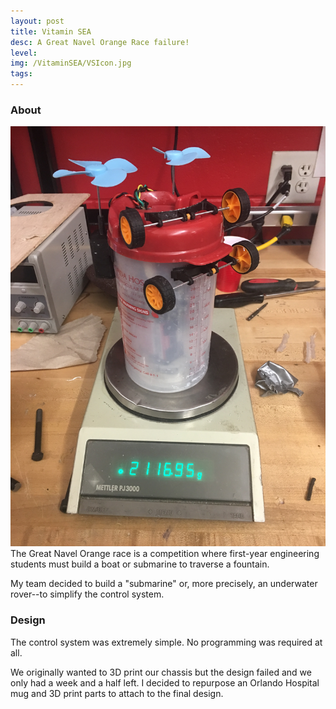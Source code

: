 ```yaml
---
layout: post
title: Vitamin SEA
desc: A Great Navel Orange Race failure!
level:
img: /VitaminSEA/VSIcon.jpg
tags:
---
```




### About
<img src="/images/VitaminSEA/VS1.jpg" alt="" class="image left">
The Great Navel Orange race is a competition where first-year engineering students must build a boat or submarine to traverse a fountain.

My team decided to build a "submarine" or, more precisely, an underwater rover--to simplify the control system.

### Design
The control system was extremely simple. No programming was required at all.

We originally wanted to 3D print our chassis but the design failed and we only had a week and a half left. I decided to repurpose an Orlando Hospital mug and 3D print parts to attach to the final design.
